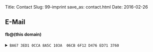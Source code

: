 Title: Contact
Slug: 99-imprint
save_as: contact.html
Date: 2016-02-26


## E-Mail
#### <span class='emailaddr' data-crypt="aeGaubcbunl*eufri)dhj">fb@(this domain)</span>


<details><summary>
<code>BA67 3ED1 0CCA 8A5C 103A  06CB 6F12 D476 ED71 3760</code>
</summary>
```
-----BEGIN PGP PUBLIC KEY BLOCK-----

mQGNBF49L6sBDAC2RGyLjq8BkHzh7rjnKQzUN96w3PLpnBWyoagV7yPN5etkyJ7R
mgJBTcpZmvQdOmdSTqm1hkobKzf5PNglWgQrcnkOSGMgQXRMfSJmOU9e1KoS/zFR
dlsDkSGg4VfvZR1JqbCwysENWRHFPLpJdQ2LbgoOmvBopq4OYZIPnUB62x0S3XAa
MvafriBP3+NY3hWBX+roASpVq6k1ID2YAGn/IQLioLRIHSNmpDRCcjck2rzWobim
2uNsEYrQ1sFhsNLsQzbWNOm7Ja6Mcatp3mTR+yDIm/+N2eeNgsI8S03hrzZWtYrs
dP32lYhhWNAEjYjmOBpeU5AUHvy2t+UiABzjtVbJoAsd56hAlSQ8gAvVPPI0gw9P
fRE8EUprmVoDFr3wtOI392WKgAVUZBe5x+L3gEOqInFpdoFo6HX16Dh5cQ7wD0H0
QwAM0LCDC0w1bkxkJ4wqtK34TNR6RLNMh87NNTSUvJjLFpvlwRdIooebTUNokGKR
8dGvHjHicd32r2kAEQEAAbQiRnJlZGVyaWsgQnJhdW4gPGZyZWRlcmlrQGJyYXVu
LmltPokBzgQTAQoAOBYhBLpnPtEMyopcEDoGy28S1HbtcTdgBQJePTJIAhsDBQsJ
CAcDBRUKCQgLBRYCAwEAAh4BAheAAAoJEG8S1HbtcTdgGrwL/RiUaj0DDI6yBY9s
AzxGCeF1nOvE3iw5+Wu1yu1GsA4qi6d4sZFYNH74tNSrHbE9CSBWcz4YyZ7j4P3s
xjIP16uh7no/EsVCAN8JQ0T2DAA1IRSMyCvFq4TgKYO0hHlpk9szFQ3/s2KXHYHg
S2Db5lMNfQvXx9cmSbWKZz6z5v/upQ1brT5xxNr2mJKm9gAkckrzZ9lQNPmugY5f
sKQRO2EDONCuTXrubS/Kz9QKA+N92bejFyB7UPjkneqcUZjotuiQ+A7JUMDYOPe4
6w9c+3UKauWHihwqxpRL0t1v6FmCs4YErlAlf7s9s2vT3A/Lm/S2ndyXL8wv8BRm
QjOhAq6W8RG/VL3E4gkb+6b7DYUlJnyhar3ll9sYF4Ec6XyiACydfhPZ6Czlqy6p
MoagFcIZnfe7YZanJWiyJFQbRWmYRCg/NPnZyFQRW904nvnpQdlzyFmRAg0jc87x
vkOzF4FiiLEU6E6qXDRbnA0PAV2uCh0TPT6/nyU9SzXdZTHJrrQmRnJlZGVyaWsg
QnJhdW4gPGZiQGZyZWRlcmlrLWJyYXVuLmNvbT6JAc4EEwEKADgCGwMFCwkIBwMF
FQoJCAsFFgIDAQACHgECF4AWIQS6Zz7RDMqKXBA6BstvEtR27XE3YAUCXj0yMwAK
CRBvEtR27XE3YJWZDACiZ390A+g6WI9E16j4JA49LonR7L0CmHf/0PQwWFnqiNDr
N3iQMtxQ5j1Vyspec9skMIN2sOG/89fGryYYtPbA0PdraGSw1Uu+gngVkNVqD7TO
bU5kO5jncYZRJSwl02giZD6w1TBIoVEnw20t6aTdNDeVoqjyi6mCPM8153yLmFZG
xvIP/3hBiQUjHbzHS5VA3qOA2Log2FRTWmNWJes5wkAue97DfyNGK1bVKYXnjWzT
tX+sZTQ12RPWkHR7IcH8D+zTSu8NyYyUUmnJl/8ifXRACnArKrtWAQJMMKMkvqx5
xb62kDcxwfy2yyK98iy+yK+PVJIT1SDgPF6UhTji071z5ciRoOBLQT+MjmnwnV2O
XBRwDiegGLibwW1AXO9h8N2paFUytr6G0SGcDUIVJbHKui+rDpUVoMMHA9mT2Kum
rRyq7n3DHDFbhoUgI1AGiTHvTc6Tqgj3skQxK+RbbMW/fDtpgvHou41CZaVVrhrv
UDy4RqUDAlRvFLfgIg+5AY0EXj0vqwEMAM16Y93JTqpdzTPUtIjfP7jR0/lVm5Cj
l1NL7JNipA4Z8oy4mVFXoLUuzQZCIERvv9BYzWoKXGKZbAYaXa2TEv3LaL01TvZX
FXy7GCTY9b9wwgB6hndNbhGLjR3GTQZMhQmBgiFzqlA8vHfeL/62B/P2a6FvMQ/1
ZKH73Sg61tdxs6MJYtfqd48pFiAfGTsARDsP5cKSWyNrCq/bUM3wASH+0/n9n9Oy
5jjlDTLri3VkF8TUvPVxYI4MC+VV9XdsJNVEcW/3yUimEnLO2stZ0mucXERDr5I4
L6DSGXvUN9uqZupF13EB1C5QAZOA9ZQFkGw5dZsheC8rMaAtgJc6NnaxyWvFVzW4
zeoaovmPwi/PZXZdFzHdq1VKS6x0IHQgCbWcWkHuxeg/tsYIC6tIYDfHeJ1anUJf
48/vyPoqnhzMcG1hD5p01SqAuj5lSyzrE9Lg7wBxRSeLfaQNwi/B0iEKCuNDiM/X
d0ettbnYMJ8sQwRbAJ/VJdRp323gkXcI1wARAQABiQG2BBgBCgAgAhsMFiEEumc+
0QzKilwQOgbLbxLUdu1xN2AFAl49M4kACgkQbxLUdu1xN2DW6Qv+IV/ZKgVlhtZd
Z9eh1R2P+rH/EwpUuPq9+IiH4dlLGdjTexLzUo8wnOKApGC2Yp2K7LPtpMvt4/u3
qwRo+7oJoHa4V4hkeS69q6PcTVAETbK7Bs3f35wXFp3dAviZoWjEwPjUfni8fn0C
yMzryCS56VhFU6Zd9pBdt38TzHyX8JVehuVynVfsBGK/YmEtqoI07EbfSzHCA+o2
zB1RdTrKIJi1KmpYpGOG6brX6Mf79xyES93uPtHvSWZLot6LwZ4881JcIJdcpKZk
emQ+qE+7O474W/ljBNi85dJtDUv904MGDsXdXFABLnN5OLncDgkJZmfcEmbh68Nf
qg5T9xHTeUxbm1a/o5q8mAAfI/4B+S88GDwGeNDTfq96+xasEIgr7m1fUYYtuvy3
JHiT12t5wVM9iDV+VblGYyN3aEl85O+u60MtnCnM5Ib9wbyvjkvp1qgMidJ2i3sq
UZMmnvpBJy6b1x2tHYqa3fWEqe0faCawhnrXEyyQgthd4cvF1osQ
=Hx3S
-----END PGP PUBLIC KEY BLOCK-----
```
</details>




#### <span class='emailaddr' data-crypt="aeufriGjh}nkkf)dhj">fbraun@(mozilla-dot-com)</span>

<details><summary>
<code>00D6 1AB9 F074 783B 57F2 A708 B07E A0BA F194 3869</code>
</summary>
```
-----BEGIN PGP PUBLIC KEY BLOCK-----

xsBNBFLKb40BCADc0oYRaukq1wTRxAj2DtFo2AdfFONaC2hivnKhue7DSDrcUZxctIf4Et7pGcAb
TqWayRRjjj1N6EJ+fbsL22X1JpL6Fb9nLM5foZQN8PtW/PCeok4vo8r092cEm9hCMKhj8uDmymLp
vbsz/9+eBBwlQUsYmHCZB1O97IZjSlpgh+Pfg9B1YuDe3jdOJiTjxrcpH/WDiOJbrqdsZPIl0lOz
OQEoDpBBcY154Q3Rry1t5n8x8MdwXFs0xWX/znXhWo9GO5qOLqi36EIZbjXWIfeS0jc/fzu72hVV
3sZTpY/5XY+9+CxWAhJm6Z06a3p2xsIIP6WaRyqtScKYGtF7Ea3pABEBAAHCwHYEIAEIACAWIQRi
W53O5usHIqz9e8cWv7lP3cesoQUCYH1LaAIdAAAKCRAWv7lP3cesoYxBCADWa4SgXxTdYeBdrfbp
8n9IZspyMlXHossHZ7JZL/p5vxIxRh/zQXwZKwBlb520M9GqBa0/6A8fzaDa2QQF72Exg53HhnNe
CALv/OBCRocGBWQZovCQUFXjQFFTghJDV1b5dK6fuDgQpWBtxtEdRzY8P8yh88n2oj+vsKrDcCvF
cJqmJcqp32pz3wHkI1hyuIELiwXo5n6l2RplOlRAae49TR/N07fMnRNg+Mz28VUifX6lTSV7ioG0
7SvDnmKOvR/5fkO5D2t9onJv7zJW77E/i079jF2SbPVHdQ69Hj2d2IdoepTMmdyEY3y/hQsfW5uF
sjdLxsXDnSYC6yyRN3p1zSNGcmVkZXJpayBCcmF1biA8ZmJyYXVuQG1vemlsbGEuY29tPsLAeAQT
AQIAIgIbAwYLCQgHAwIGFQgCCQoLBBYCAwECHgECF4AFAlLKgN0ACgkQFr+5T93HrKGcpwf/dW6C
9jN8MSXhswpTnK69/i0TSpcDbeMXsc3UcCdpgofjVTD2XOc+ThFqJ7UOaNv7SrHtsQE3cwzMh7Ta
pghBN1Q+/S4+3hakYFPogyMhYrjHNdOTNN6mbm4f2FgeDeOtT71P3/kCfFAFJDtQgE1QMFtzKrCJ
qQdFxasQLUuO9dJrh4Vr+0g0vCEkk5kPoqoY6gvtxbyersQx/ctNfxFC4VURUMGIhOel9mWMaaqf
cuCq1uPMWVEWi8rqtd3BphBB2tMxJvIJjsujE+8HQlU8X/ICEOHa8/0t/ZC3FXC7QhGqvtXK0GDX
wbBKKgWcYQ/jui6NjBT3SPgumHUTcjXU8M0kRnJlZGVyaWsgQnJhdW4gPGZyZWRkeWJAbW96aWxs
YS5jb20+wsB4BBMBAgAiBQJSyoFFAhsDBgsJCAcDAgYVCAIJCgsEFgIDAQIeAQIXgAAKCRAWv7lP
3cesoTxfB/99whsCYzy1rLp6Ix6ez43Tbqjd2OSRMuV5dN3Ew5kKFzwBkaomk9xTsOssesfLDQNN
NT6pz62M5ZhvceVMESYb6NYobDh0HvZHnX6gEPRwbLa5lUHpNK8LO+taMP36gapXD+8d9F3u9ymI
SpuVat6GKmXKNmE63n48BWEzfY5V/NInf/bvfE78jDe6Ws3ncuWUBkfwzyb5qHw3DW12y80lwHI3
GwgwK49X3WFtHWNZIm6wbpIpXM6hDKkDaV2LXLWVq1Dz731muH5g7YtsEPGrBNl/IQ+29MszQ0nv
3RKUswiKvXf7fvAAZdjC+t5vtFE5G3YOfei1cmwePzjWGtWfzsBNBFLKb40BCACTB7VYCxI5RSTm
nQrmR2jZrIg6H1K3h39SnY7nVyEcVZsosUjTIrEfVFWf8A3qfsNm01YsBVUg3pD+Z75//3yyYBSZ
7i9zF7ifOpQKQSI1VypLUE6ZaoDOGdiuiXIQA4EExroxIq6i+gLp4xuLWGL9HPcjKl3vEDsQDU0C
VNU+lPaa8tIKMhqpfr0FfIxnseSuxZil7Og0VBclUvYClpG3AGNRytA4efIWBqFqv7nNgK4jpQ39
ygl9PiIRxcArrGA8s1WdcER7I0SrEXJI75RoMi54zTByNSkDGnuqVMACatQpSOe7pqlAky4FI2uH
bhZ6zlTa7kVirxFMH8X2Ka/TABEBAAHCwX4EGAECAAkCGwIFAlLKgP8BKcBdIAQZAQIABgUCUsp/
cgAKCRDsEoecC/n1uE7DCACt/UNsEnSZLISTw90GINsmVtxeH607ntxk2+ffgWy5dBJ4ayFNe0Um
cdo6jB0RvdKitHknzlQm05HJPGxpQl7ZEMr5jgL1ZQ4J/nbfKU599Kg0FDGvpJTXYnAczNoyLdeN
HX3PFEEtLEd94j6Xo4iReeHII6LX7BGC+juHKWgEhrvznClqKgdbuzAKf71PgYkAx4YUcDvQWNoX
XyaFZEvqSBZgUHozpXvN1JlOUk92/eK4ju813DUZ9YZsOQrGJGhlIJpR4C3fhYAtzDViIabNYdUk
WO/jeg0X9oR+UX4ZvXJhcHty8Z7WT+EHutGjiIMX5qKj9uiScAeG+X2a0Wt+CRAWv7lP3cesocOV
B/91mMCW4IUNxq3jcvQaZ1gdS5U0TtDrKzADkexENKQ1Jh3S/zdRYXoZBtsxqc9Aj1fQfDXgqErA
zCQJsLrKeObfxQfC8C7hEo7FcWl+ae6FnIV2bQeYecXFf35aZPkihc3oUSQSMiPJ/RnIGYBflBFh
zoQVu5/XcU0Um5OlFHVOitE5KK7KPfviBPs4efe/YBtu5gelblAvlEByqrYQhbJCZ5sBDo2cimz2
E6Wniad7OhBuu/EFNqvwXYTOQCTonaxL32Jp7yI5DCGMpUvhetIpVzgLvwaF4zEf895zW+tXOs5p
ZN3v4+rBNw87iZt1O7iBwnxPWdi7q566rRwdBD6jzsBNBFLKf3IBCADTp8vryqM3KY6fsSpUN2P8
I8EE19ebYd79fdJ/zRwEz0fSS0hMGegxWjdOfx26068PqIQ1AWttzMNPI/a4jqs3fkj2xGSFNu+T
CqvtdM9ZifiW+8pLHZBKvKRY+cmkySTmI+opl2gqE9T9LVgjaVFGgBFnq+ajIMzlt1An9zjxUfcc
4jeKhGVEauSkNtiY6b1R8HywOjIcx9tt2VTEy0uHPzbxTYqVaoa9my03wo+SWmjArsd0e05mBeX5
pASObfBIWC1alrRCwulPpWzKHbaJzd1ikWydt8TmTyEPfHJY3BbCeUmdREU7P2DcRoRPyuv/A6PW
6vFGiKCVT0MDp+kBABEBAAHCwYQEGAECAA8FAlLKf3ICGwIFCQHhM4ABKQkQFr+5T93HrKHAXSAE
GQECAAYFAlLKf3IACgkQ7BKHnAv59bhOwwgArf1DbBJ0mSyEk8PdBiDbJlbcXh+tO57cZNvn34Fs
uXQSeGshTXtFJnHaOowdEb3SorR5J85UJtORyTxsaUJe2RDK+Y4C9WUOCf523ylOffSoNBQxr6SU
12JwHMzaMi3XjR19zxRBLSxHfeI+l6OIkXnhyCOi1+wRgvo7hyloBIa785wpaioHW7swCn+9T4GJ
AMeGFHA70FjaF18mhWRL6kgWYFB6M6V7zdSZTlJPdv3iuI7vNdw1GfWGbDkKxiRoZSCaUeAt34WA
Lcw1YiGmzWHVJFjv43oNF/aEflF+Gb1yYXB7cvGe1k/hB7rRo4iDF+aio/boknAHhvl9mtFrfuBn
B/9/5J4NiyHpxpUDe9UrPaLtrPmJmHV3Vp8NWHs37RHKDO9s0dLdZsdMAQ5LMgBGzqqh6syehWrm
ImIWxqNkW3z1l5B17osvtqEWDyeQMpANsl3jbL3gqJEcmtIe74GWCJQPbDijtx5OY3AQIBsKcoZG
LbksfP+befeUpslvRPW3HzlXf2ZkUYMopFsBG8og3/VehUP25q5fZGPEXbe/ZXykSQrrJJJJQ3b6
SZiQfzssUWC++Hy3ghwerjXFUG5ONWiwSFtOIUEQvnB6rcZipsGQ3tPQ5ROlmcAmsnQAbSbL0RK2
0SJIHllVxIYrZ06xvFnXO9kmxWJYa2MTiA52tSZW
=DN6g
-----END PGP PUBLIC KEY BLOCK-----
```
</details>

## Social
* [freddy@security.plumbing](https://social.security.plumbing/@freddy) on Mastodon
* <a href="https://mobile.twitter.com/freddyb">freddyb</a> on Twitter
* <a href="https://github.com/freddyb">freddyb</a> on GitHub
* <a href="https://github.com/mozfreddyb">mozfreddyb</a> on GitHub

<script>window.addEventListener("load",function(){var c=document.querySelectorAll(".emailaddr");for(var f=0;f<c.length;f++){var b=c[f];var a=b.dataset.crypt;var d="";for(i=0;i<a.length;i++){d+=String.fromCharCode(a.charCodeAt(i)^7)}b.innerHTML="<a href='mailto:"+d+"'>"+d+"</a>"}});</script>


<hr>
<footer><small>Website created with <a href="http://blog.getpelican.com/">Pelican</a>. Theme/Layout based on <a href="http://mathieu.agopian.info/mnmlist/theme.html">Thème mnmlist</a> and <a href="http://justinjackson.ca/words.html">justinjackson.ca/words.html</a>.</small></footer>
